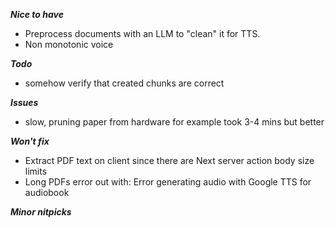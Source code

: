 ***Nice to have***
- Preprocess documents with an LLM to "clean" it for TTS.
- Non monotonic voice

***Todo***
- somehow verify that created chunks are correct

**_Issues_**
- slow, pruning paper from hardware for example took 3-4 mins but better

***Won't fix***
- Extract PDF text on client since there are Next server action body size limits
- Long PDFs error out with: Error generating audio with Google TTS for audiobook


***Minor nitpicks***